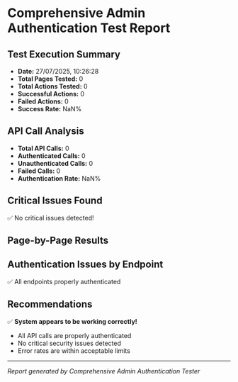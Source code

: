 # Comprehensive Admin Authentication Test Report

## Test Execution Summary
- **Date:** 27/07/2025, 10:26:28
- **Total Pages Tested:** 0
- **Total Actions Tested:** 0
- **Successful Actions:** 0
- **Failed Actions:** 0
- **Success Rate:** NaN%

## API Call Analysis
- **Total API Calls:** 0
- **Authenticated Calls:** 0
- **Unauthenticated Calls:** 0
- **Failed Calls:** 0
- **Authentication Rate:** NaN%

## Critical Issues Found
✅ No critical issues detected!

## Page-by-Page Results


## Authentication Issues by Endpoint
✅ All endpoints properly authenticated

## Recommendations

✅ **System appears to be working correctly!**
- All API calls are properly authenticated
- No critical security issues detected
- Error rates are within acceptable limits


---
*Report generated by Comprehensive Admin Authentication Tester*
